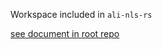 Workspace included in `ali-nls-rs`

[see document in root repo]( https://github.com/dwbmio/ali-nls-rs.git)